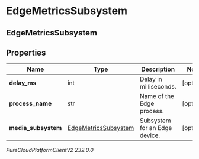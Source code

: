 # EdgeMetricsSubsystem

## EdgeMetricsSubsystem

## Properties

|Name | Type | Description | Notes|
|------------ | ------------- | ------------- | -------------|
| **delay_ms** | int | Delay in milliseconds. | [optional] |
| **process_name** | str | Name of the Edge process. | [optional] |
| **media_subsystem** | [EdgeMetricsSubsystem](EdgeMetricsSubsystem) | Subsystem for an Edge device. | [optional] |



_PureCloudPlatformClientV2 232.0.0_
